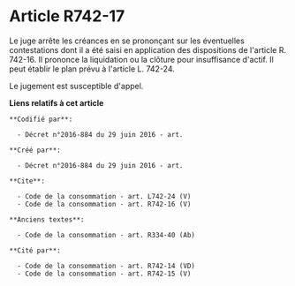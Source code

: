 # Article R742-17

Le juge arrête les créances en se prononçant sur les éventuelles contestations dont il a été saisi en application des
dispositions de l'article R. 742-16. Il prononce la liquidation ou la clôture pour insuffisance d'actif. Il peut établir le
plan prévu à l'article L. 742-24. 

Le jugement est susceptible d'appel.

**Liens relatifs à cet article**

	**Codifié par**:

	  - Décret n°2016-884 du 29 juin 2016 - art.

	**Créé par**:

	  - Décret n°2016-884 du 29 juin 2016 - art.

	**Cite**:

	  - Code de la consommation - art. L742-24 (V)
	  - Code de la consommation - art. R742-16 (V)

	**Anciens textes**:

	  - Code de la consommation - art. R334-40 (Ab)

	**Cité par**:

	  - Code de la consommation - art. R742-14 (VD)
	  - Code de la consommation - art. R742-15 (V)
